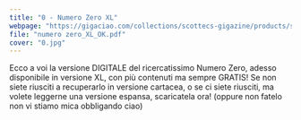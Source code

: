```yaml
---
title: "0 - Numero Zero XL"
webpage: "https://gigaciao.com/collections/scottecs-gigazine/products/scottecs-gigazin-volume-0-prova"
file: "numero zero_XL_OK.pdf"
cover: "0.jpg"
---
```


Ecco a voi la versione DIGITALE del ricercatissimo Numero Zero, adesso disponibile in versione XL, con più contenuti ma sempre GRATIS!
Se non siete riusciti a recuperarlo in versione cartacea, o se ci siete riusciti, ma volete leggerne una versione espansa, scaricatela ora!
(oppure non fatelo non vi stiamo mica obbligando ciao)
